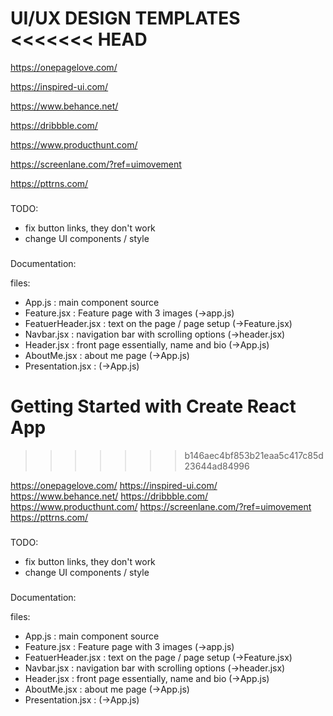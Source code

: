 ###
UI/UX DESIGN TEMPLATES
<<<<<<< HEAD
=======

https://onepagelove.com/

https://inspired-ui.com/

https://www.behance.net/

https://dribbble.com/

https://www.producthunt.com/

https://screenlane.com/?ref=uimovement

https://pttrns.com/

###
TODO:


- fix button links, they don't work
- change UI components / style

###

Documentation: 

files:

- App.js : main component source
- Feature.jsx : Feature page with 3 images (->app.js)
- FeatuerHeader.jsx : text on the page / page setup (->Feature.jsx)
- Navbar.jsx : navigation bar with scrolling options (->header.jsx)
- Header.jsx : front page essentially, name and bio (->App.js)
- AboutMe.jsx : about me page (->App.js)
- Presentation.jsx : (->App.js)

# Getting Started with Create React App
>>>>>>> b146aec4bf853b21eaa5c417c85d23644ad84996

https://onepagelove.com/
https://inspired-ui.com/
https://www.behance.net/
https://dribbble.com/
https://www.producthunt.com/
https://screenlane.com/?ref=uimovement
https://pttrns.com/

###
TODO:


- fix button links, they don't work
- change UI components / style

###

Documentation: 

files:

- App.js : main component source
- Feature.jsx : Feature page with 3 images (->app.js)
- FeatuerHeader.jsx : text on the page / page setup (->Feature.jsx)
- Navbar.jsx : navigation bar with scrolling options (->header.jsx)
- Header.jsx : front page essentially, name and bio (->App.js)
- AboutMe.jsx : about me page (->App.js)
- Presentation.jsx : (->App.js)
